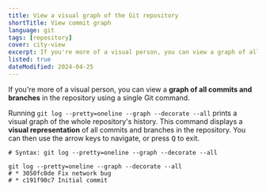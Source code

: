 ```yaml
---
title: View a visual graph of the Git repository
shortTitle: View commit graph
language: git
tags: [repository]
cover: city-view
excerpt: If you're more of a visual person, you can view a graph of all commits and branches in the repository using a single Git command.
listed: true
dateModified: 2024-04-25
---
```


If you're more of a visual person, you can view a **graph of all commits and branches** in the repository using a single Git command.

Running `git log --pretty=oneline --graph --decorate --all` prints a visual graph of the whole repository's history. This command displays a **visual representation** of all commits and branches in the repository. You can then use the arrow keys to navigate, or press <kbd>Q</kbd> to exit.

```shell
# Syntax: git log --pretty=oneline --graph --decorate --all

git log --pretty=oneline --graph --decorate --all
# * 3050fc0de Fix network bug
# * c191f90c7 Initial commit
```
